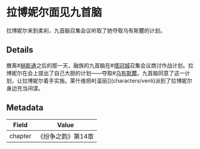 # 拉博妮尔面见九首脑
拉博妮尔来到柔刹，九首脑召集会议听取了她夺取乌有斯麓的计划。

## Details
撤离#[赫斯通](locations/hearthstone)之后的那一天，融族的九首脑在#[塔冠城](locations/kholinar)召集会议商讨作战计划。拉博妮尔在会上提出了自己大胆的计划——夺取#[乌有斯麓](locations/urithiru)。九首脑同意了这一计划，让拉博妮尔着手实施。莱什维把#[温丽]](characters/venli)派到了拉博妮尔身边充当间谍。

## Metadata
| Field | Value |
| ----- | ----- |
| chapter | 《纷争之韵》第14章 |
